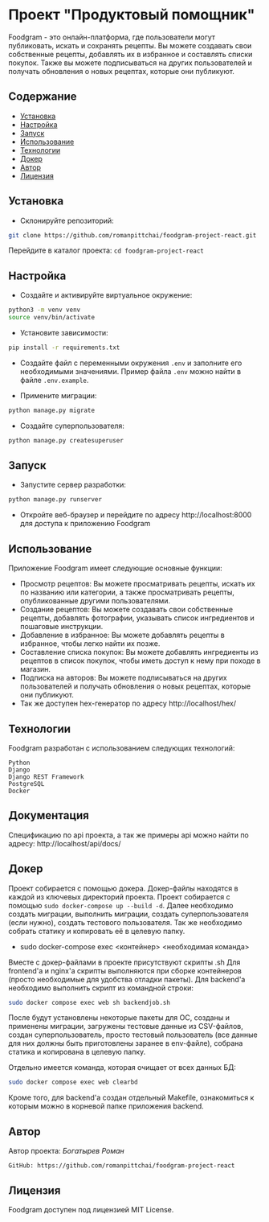# Проект "Продуктовый помощник"


Foodgram - это онлайн-платформа, где пользователи могут публиковать, искать и сохранять рецепты. Вы можете создавать свои собственные рецепты, добавлять их в избранное и составлять списки покупок. Также вы можете подписываться на других пользователей и получать обновления о новых рецептах, которые они публикуют.

## Содержание

- [Установка](#установка)
- [Настройка](#настройка)
- [Запуск](#запуск)
- [Использование](#использование)
- [Технологии](#технологии)
- [Докер](#докер)
- [Автор](#автор)
- [Лицензия](#лицензия)

## Установка

- Склонируйте репозиторий:

```bash
git clone https://github.com/romanpittchai/foodgram-project-react.git
```

Перейдите в каталог проекта:
`cd foodgram-project-react`


## Настройка

- Создайте и активируйте виртуальное окружение:

```bash
python3 -m venv venv
source venv/bin/activate
```

- Установите зависимости:

```bash
pip install -r requirements.txt
```

- Создайте файл с переменными окружения `.env` и заполните его необходимыми значениями. Пример файла `.env` можно найти в файле `.env.example`.

- Примените миграции:

```bash
python manage.py migrate
```

- Создайте суперпользователя:

```bash
python manage.py createsuperuser
```

## Запуск

- Запустите сервер разработки:

```bash
python manage.py runserver
```

- Откройте веб-браузер и перейдите по адресу http://localhost:8000 для доступа к приложению Foodgram

## Использование

Приложение Foodgram имеет следующие основные функции:

- Просмотр рецептов: Вы можете просматривать рецепты, искать их по названию или категории, а также просматривать рецепты, опубликованные другими пользователями.
- Создание рецептов: Вы можете создавать свои собственные рецепты, добавлять фотографии, указывать список ингредиентов и пошаговые инструкции.
- Добавление в избранное: Вы можете добавлять рецепты в избранное, чтобы легко найти их позже.
- Составление списка покупок: Вы можете добавлять ингредиенты из рецептов в список покупок, чтобы иметь доступ к нему при походе в магазин.
- Подписка на авторов: Вы можете подписываться на других пользователей и получать обновления о новых рецептах, которые они публикуют.
- Так же доступен hex-генератор по адресу http://localhost/hex/

## Технологии

Foodgram разработан с использованием следующих технологий:

    Python
    Django
    Django REST Framework
    PostgreSQL
    Docker

## Документация

Спецификацию по api проекта, а так же примеры api можно найти по адресу:
http://localhost/api/docs/

## Докер

Проект собирается с помощью докера. Докер-файлы находятся в каждой из ключевых директорий проекта. Проект собирается с помощью `sudo docker-compose up --build -d`. 
Далее необходимо создать миграции, выполнить миграции, создать суперпользователя (если нужно), создать тестового пользователя. Так же необходимо собрать статику и копировать её в 
целевую папку. 
- sudo docker-compose exec <контейнер> <необходимая команда>

Вместе с докер-файлами в проекте присутствуют скрипты .sh
Для frontend'a и nginx'a скрипты выполняются при сборке контейнеров (просто необходимые для удобства отладки пакеты). Для backend'a необходимо выполнить скрипт из командной строки:

```bash
sudo docker compose exec web sh backendjob.sh
```

После будут установлены некоторые пакеты для ОС, созданы и применены миграции, загружены тестовые данные из CSV-файлов, создан суперпользователь, просто тестовый пользователь (все данные для них должны быть приготовлены заранее в env-файле), собрана статика и копирована в целевую папку. 

Отдельно имеется команда, которая очищает от всех данных БД:
```bash
sudo docker compose exec web clearbd
```

Кроме того, для backend'a создан отдельный Makefile, ознакомиться к которым можно в корневой папке приложения backend.

## Автор 

Автор проекта: _Богатырев Роман_

    GitHub: https://github.com/romanpittchai/foodgram-project-react    

## Лицензия

Foodgram доступен под лицензией MIT License.